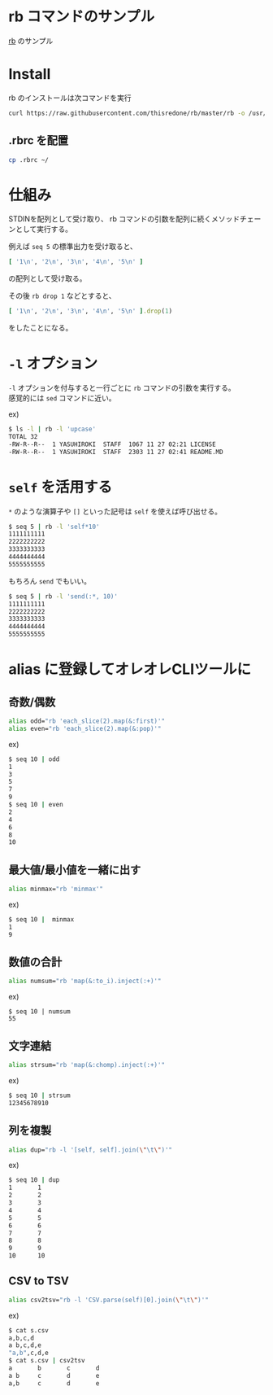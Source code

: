 # rb コマンドのサンプル

[rb](https://github.com/thisredone/rb) のサンプル

# Install

rb のインストールは次コマンドを実行

```bash
curl https://raw.githubusercontent.com/thisredone/rb/master/rb -o /usr/local/bin/rb && chmod +x ${USER_BIN_PATH}/bin/rb
```

## .rbrc を配置

```bash
cp .rbrc ~/
```

# 仕組み

STDINを配列として受け取り、 rb コマンドの引数を配列に続くメソッドチェーンとして実行する。

例えば `seq 5` の標準出力を受け取ると、

```ruby
[ '1\n', '2\n', '3\n', '4\n', '5\n' ]
```

の配列として受け取る。

その後 `rb drop 1` などとすると、

```ruby
[ '1\n', '2\n', '3\n', '4\n', '5\n' ].drop(1)
```

をしたことになる。

# `-l` オプション

`-l` オプションを付与すると一行ごとに `rb` コマンドの引数を実行する。  
感覚的には `sed` コマンドに近い。

ex)

```bash
$ ls -l | rb -l 'upcase'
TOTAL 32
-RW-R--R--  1 YASUHIROKI  STAFF  1067 11 27 02:21 LICENSE
-RW-R--R--  1 YASUHIROKI  STAFF  2303 11 27 02:41 README.MD
```

# `self` を活用する

`*` のような演算子や `[]` といった記号は `self` を使えば呼び出せる。

```bash
$ seq 5 | rb -l 'self*10'
1111111111
2222222222
3333333333
4444444444
5555555555
```

もちろん `send` でもいい。

```bash
$ seq 5 | rb -l 'send(:*, 10)'
1111111111
2222222222
3333333333
4444444444
5555555555
```

# alias に登録してオレオレCLIツールに

## 奇数/偶数

```bash
alias odd="rb 'each_slice(2).map(&:first)'"
alias even="rb 'each_slice(2).map(&:pop)'"
```

ex)

```bash
$ seq 10 | odd
1
3
5
7
9
$ seq 10 | even
2
4
6
8
10
```

## 最大値/最小値を一緒に出す

```bash
alias minmax="rb 'minmax'"
```

ex)

```bash
$ seq 10 |  minmax
1
9
```

## 数値の合計

```bash
alias numsum="rb 'map(&:to_i).inject(:+)'"
```

ex)

```
$ seq 10 | numsum
55
```

## 文字連結

```bash
alias strsum="rb 'map(&:chomp).inject(:+)'"
```

ex)

```bash
$ seq 10 | strsum
12345678910
```

## 列を複製

```bash
alias dup="rb -l '[self, self].join(\"\t\")'"
```

ex)

```bash
$ seq 10 | dup
1       1
2       2
3       3
4       4
5       5
6       6
7       7
8       8
9       9
10      10
```

## CSV to TSV

```bash
alias csv2tsv="rb -l 'CSV.parse(self)[0].join(\"\t\")'"
```

ex)

```bash
$ cat s.csv
a,b,c,d
a b,c,d,e
"a,b",c,d,e
$ cat s.csv | csv2tsv
a       b       c       d
a b     c       d       e
a,b     c       d       e
```

